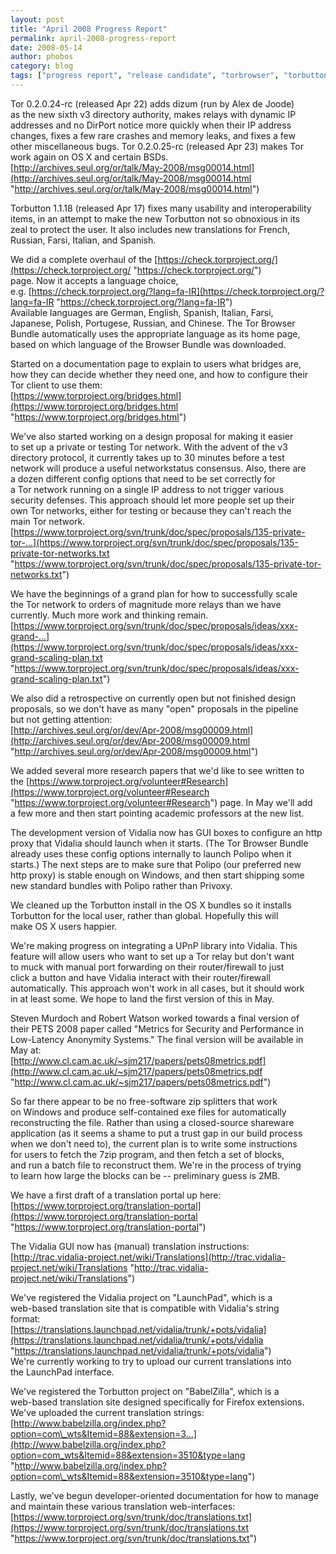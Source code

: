 ```yaml
---
layout: post
title: "April 2008 Progress Report"
permalink: april-2008-progress-report
date: 2008-05-14
author: phobos
category: blog
tags: ["progress report", "release candidate", "torbrowser", "torbutton", "translation"]
---
```


Tor 0.2.0.24-rc (released Apr 22) adds dizum (run by Alex de Joode)  
as the new sixth v3 directory authority, makes relays with dynamic IP  
addresses and no DirPort notice more quickly when their IP address  
changes, fixes a few rare crashes and memory leaks, and fixes a few  
other miscellaneous bugs. Tor 0.2.0.25-rc (released Apr 23) makes Tor  
work again on OS X and certain BSDs.  
 [http://archives.seul.org/or/talk/May-2008/msg00014.html](http://archives.seul.org/or/talk/May-2008/msg00014.html "http://archives.seul.org/or/talk/May-2008/msg00014.html")

Torbutton 1.1.18 (released Apr 17) fixes many usability and interoperability  
items, in an attempt to make the new Torbutton not so obnoxious in its  
zeal to protect the user. It also includes new translations for French,  
Russian, Farsi, Italian, and Spanish.

We did a complete overhaul of the [https://check.torproject.org/](https://check.torproject.org/ "https://check.torproject.org/")  
page. Now it accepts a language choice,  
e.g. [https://check.torproject.org/?lang=fa-IR](https://check.torproject.org/?lang=fa-IR "https://check.torproject.org/?lang=fa-IR")  
Available languages are German, English, Spanish, Italian, Farsi,  
Japanese, Polish, Portugese, Russian, and Chinese. The Tor Browser  
Bundle automatically uses the appropriate language as its home page,  
based on which language of the Browser Bundle was downloaded.

Started on a documentation page to explain to users what bridges are,  
how they can decide whether they need one, and how to configure their  
Tor client to use them:  
 [https://www.torproject.org/bridges.html](https://www.torproject.org/bridges.html "https://www.torproject.org/bridges.html")

We've also started working on a design proposal for making it easier  
to set up a private or testing Tor network. With the advent of the v3  
directory protocol, it currently takes up to 30 minutes before a test  
network will produce a useful networkstatus consensus. Also, there are  
a dozen different config options that need to be set correctly for  
a Tor network running on a single IP address to not trigger various  
security defenses. This approach should let more people set up their  
own Tor networks, either for testing or because they can't reach the  
main Tor network.  
 [https://www.torproject.org/svn/trunk/doc/spec/proposals/135-private-tor-...](https://www.torproject.org/svn/trunk/doc/spec/proposals/135-private-tor-networks.txt "https://www.torproject.org/svn/trunk/doc/spec/proposals/135-private-tor-networks.txt")

We have the beginnings of a grand plan for how to successfully scale  
the Tor network to orders of magnitude more relays than we have  
currently. Much more work and thinking remain.  
 [https://www.torproject.org/svn/trunk/doc/spec/proposals/ideas/xxx-grand-...](https://www.torproject.org/svn/trunk/doc/spec/proposals/ideas/xxx-grand-scaling-plan.txt "https://www.torproject.org/svn/trunk/doc/spec/proposals/ideas/xxx-grand-scaling-plan.txt")

We also did a retrospective on currently open but not finished design  
proposals, so we don't have as many "open" proposals in the pipeline  
but not getting attention:  
 [http://archives.seul.org/or/dev/Apr-2008/msg00009.html](http://archives.seul.org/or/dev/Apr-2008/msg00009.html "http://archives.seul.org/or/dev/Apr-2008/msg00009.html")

We added several more research papers that we'd like to see written to  
the [https://www.torproject.org/volunteer#Research](https://www.torproject.org/volunteer#Research "https://www.torproject.org/volunteer#Research") page. In May we'll add  
a few more and then start pointing academic professors at the new list.

The development version of Vidalia now has GUI boxes to configure an http  
proxy that Vidalia should launch when it starts. (The Tor Browser Bundle  
already uses these config options internally to launch Polipo when it  
starts.) The next steps are to make sure that Polipo (our preferred new  
http proxy) is stable enough on Windows, and then start shipping some  
new standard bundles with Polipo rather than Privoxy.

We cleaned up the Torbutton install in the OS X bundles so it installs  
Torbutton for the local user, rather than global. Hopefully this will  
make OS X users happier.

We're making progress on integrating a UPnP library into Vidalia. This  
feature will allow users who want to set up a Tor relay but don't want  
to muck with manual port forwarding on their router/firewall to just  
click a button and have Vidalia interact with their router/firewall  
automatically. This approach won't work in all cases, but it should work  
in at least some. We hope to land the first version of this in May.

Steven Murdoch and Robert Watson worked towards a final version of  
their PETS 2008 paper called "Metrics for Security and Performance in  
Low-Latency Anonymity Systems." The final version will be available in  
May at:  
 [http://www.cl.cam.ac.uk/~sjm217/papers/pets08metrics.pdf](http://www.cl.cam.ac.uk/~sjm217/papers/pets08metrics.pdf "http://www.cl.cam.ac.uk/~sjm217/papers/pets08metrics.pdf")

So far there appear to be no free-software zip splitters that work  
on Windows and produce self-contained exe files for automatically  
reconstructing the file. Rather than using a closed-source shareware  
application (as it seems a shame to put a trust gap in our build process  
when we don't need to), the current plan is to write some instructions  
for users to fetch the 7zip program, and then fetch a set of blocks,  
and run a batch file to reconstruct them. We're in the process of trying  
to learn how large the blocks can be -- preliminary guess is 2MB.

We have a first draft of a translation portal up here:  
 [https://www.torproject.org/translation-portal](https://www.torproject.org/translation-portal "https://www.torproject.org/translation-portal")

The Vidalia GUI now has (manual) translation instructions:  
 [http://trac.vidalia-project.net/wiki/Translations](http://trac.vidalia-project.net/wiki/Translations "http://trac.vidalia-project.net/wiki/Translations")

We've registered the Vidalia project on "LaunchPad", which is a  
web-based translation site that is compatible with Vidalia's string  
format:  
 [https://translations.launchpad.net/vidalia/trunk/+pots/vidalia](https://translations.launchpad.net/vidalia/trunk/+pots/vidalia "https://translations.launchpad.net/vidalia/trunk/+pots/vidalia")  
We're currently working to try to upload our current translations into  
the LaunchPad interface.

We've registered the Torbutton project on "BabelZilla", which is a  
web-based translation site designed specifically for Firefox extensions.  
We've uploaded the current translation strings:  
 [http://www.babelzilla.org/index.php?option=com\_wts&Itemid=88&extension=3...](http://www.babelzilla.org/index.php?option=com_wts&Itemid=88&extension=3510&type=lang "http://www.babelzilla.org/index.php?option=com\_wts&Itemid=88&extension=3510&type=lang")

Lastly, we've begun developer-oriented documentation for how to manage  
and maintain these various translation web-interfaces:  
 [https://www.torproject.org/svn/trunk/doc/translations.txt](https://www.torproject.org/svn/trunk/doc/translations.txt "https://www.torproject.org/svn/trunk/doc/translations.txt")

